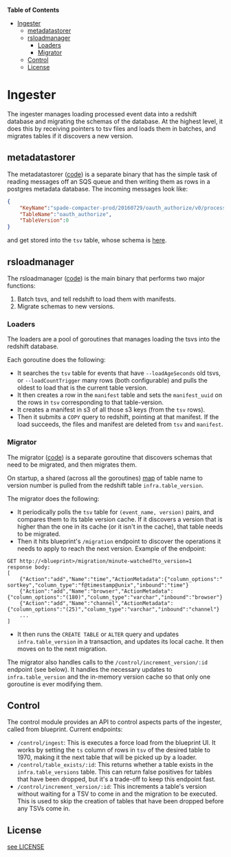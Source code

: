 **Table of Contents**
- [Ingester](#ingester)
  - [metadatastorer](#metadatastorer)
  - [rsloadmanager](#rsloadmanager)
    - [Loaders](#loaders)
    - [Migrator](#migrator)
  - [Control](#control)
  - [License](#license)


# Ingester

The ingester manages loading processed event data into a redshift database and
migrating the schemas of the database. At the highest level, it does this by
receiving pointers to tsv files and loads them in batches, and
migrates tables if it discovers a new version.


## metadatastorer
The metadatastorer ([code](metadatastorer/main.go)) is a separate binary that has the simple task of reading messages
off an SQS queue and then writing them as rows in a postgres metadata database.
The incoming messages look like:
```json
{
    "KeyName":"spade-compacter-prod/20160729/oauth_authorize/v0/processor-data-ami-94f837f4/ip-10-192-9-216.us-west-2.compute.internal.1469832764.log.gz",
    "TableName":"oauth_authorize",
    "TableVersion":0
}
```
and get stored into the `tsv` table, whose schema is
[here](init_db/init.sql).


## rsloadmanager
The rsloadmanager ([code](main.go)) is the main binary that performs two major
functions:

1. Batch tsvs, and tell redshift to load them with manifests.
2. Migrate schemas to new versions.

### Loaders
The loaders are a pool of goroutines that manages loading the tsvs into the
redshift database.

Each goroutine does the following:
* It searches the `tsv` table for events that have `--loadAgeSeconds` old tsvs, or `--loadCountTrigger` many
rows (both configurable) and pulls the oldest to load that is the current table version.
* It then creates a row in the `manifest` table and sets the `manifest_uuid` on the rows
in `tsv` corresponding to that table-version.
* It creates a manifest in s3 of all those s3 keys (from
the `tsv` rows).
* Then it submits a `COPY` query to redshift, pointing at that manifest. If the load succeeds, the files and manifest are deleted from `tsv` and `manifest`.


### Migrator
The migrator ([code](migrator/migrator.go)) is a separate goroutine that
discovers schemas that need to be migrated, and then migrates them.

On startup,
a shared (across all the goroutines) [map](versions/versions.go) of table
name to version number is pulled from the redshift table `infra.table_version`.

The migrator does the following:
* It periodically polls the `tsv` table for `(event_name, version)` pairs, and compares
them to its table version cache. If it discovers a version that is higher than
the one in its cache (or it isn't in the cache), that table needs to be
migrated.
* Then it hits blueprint's `/migration` endpoint to discover the operations it needs to apply
to reach the next version. Example of the endpoint:
```
GET http://<blueprint>/migration/minute-watched?to_version=1
response body:
[
    {"Action":"add","Name":"time","ActionMetadata":{"column_options":" sortkey","column_type":"f@timestamp@unix","inbound":"time"}
    {"Action":"add","Name":"browser","ActionMetadata":{"column_options":"(180)","column_type":"varchar","inbound":"browser"}
    {"Action":"add","Name":"channel","ActionMetadata":{"column_options":"(25)","column_type":"varchar","inbound":"channel"}
    ...
]
```
* It then runs the `CREATE TABLE` or `ALTER` query and updates `infra.table_version`
in a transaction, and updates its local cache. It then moves on to the next migration.

The migrator also handles calls to the `/control/increment_version/:id` endpoint (see below).
It handles the necessary updates to `infra.table_version` and the in-memory version cache so that
only one goroutine is ever modifying them.

## Control

The control module provides an API to control aspects parts of the ingester, called from blueprint.
Current endpoints:
* `/control/ingest`: This is executes a force load from the blueprint UI.
It works by setting the `ts` column of rows in `tsv` of the desired table to 1970,
making it the next table that will be picked up by a loader.
* `/control/table_exists/:id`: This returns whether a table exists in the `infra.table_versions` table.
This can return false positives for tables that have been dropped, but it's a trade-off to keep this
endpoint fast.
* `/control/increment_version/:id`: This increments a table's version without waiting for a TSV to
come in and the migration to be executed. This is used to skip the creation of tables that have
been dropped before any TSVs come in.


## License
[see LICENSE](LICENSE)
